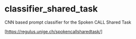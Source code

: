 # classifier_shared_task

CNN based prompt classifier for the Spoken CALL Shared Task

[https://regulus.unige.ch/spokencallsharedtask/]
